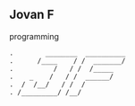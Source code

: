 ## Jovan F

programming
```
.        ________  __________
.      /____    / /  _______/
.          /   / /  /_____
.    _    /   / /  ______/
.  /  /__/   / /  /
. /_________/ /__/
```
<!---
7ovanF/7ovanF is a ✨ special ✨ repository because its `README.md` (this file) appears on your GitHub profile.
You can click the Preview link to take a look at your changes.
--->
